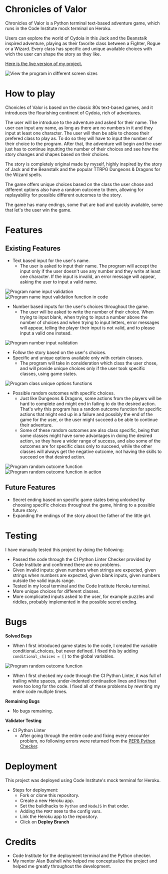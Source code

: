 # Chronicles of Valor
Chronicles of Valor is a Python terminal text-based adventure game, which runs in the Code Institute mock terminal on Heroku.

Users can explore the world of Cydoia in this Jack and the Beanstalk inspired adventure, playing as their favorite class between a Fighter, Rogue or a Wizard. Every class has specific and unique available choices with wich the user can shape the story as they like.

[Here is the live version of my project.](https://chronicles-of-valor-8373a8ffd135.herokuapp.com/)

![View the program in different screen sizes](assets/images/programindifferentscreens.png)

# How to play
Chonicles of Valor is based on the classic 80s text-based games, and it introduces the flourishing continent of Cydoia, rich of adventures.

The user will be introduce to the adventure and asked for their name. The user can input any name, as long as there are no numbers in it and they input at least one character. The user will then be able to choose their prefered class to play as. To do so they will have to input the number of their choice to the program. After that, the adventure will begin and the user just has to continue inputting the number of their choices and see how the story changes and shapes based on their choices.

The story is completely original made by myself, highly inspired by the story of Jack and the Beanstalk and the popular TTRPG Dungeons & Dragons for the Wizard spells.

The game offers unique choices based on the class the user chose and different options also have a random outcome to them, allowing for replayability for possible different outcomes to the story.

The game has many endings, some that are bad and quickly available, some that let's the user win the game.

# Features
## Existing Features

 - Text based input for the user's name.
	 - The user is asked to input their name. The program will accept the input only if the user doesn't use any number and they write at least one character. If the input is invalid, an error message will appear, asking the user to input a valid name.

![Program name input validation](assets/images/nameinput.png)
![Program name input validation function in code](assets/images/nameinputfunction.png)

 - Number based inputs for the user's choices throughout the game.
	 - The user will be asked to write the number of their choice. When trying to input blank, when trying to input a number above the number of choices and when trying to input letters, error messages will appear, telling the player their input is not valid, and to please input a valid one instead.

![Program number input validation](assets/images/numberinput.png)

- Follow the story based on the user's choices.
- Specific and unique options available only with certain classes.
	- The program will take in consideration which class the user chose, and will provide unique choices only if the user took specific classes, using game states.

![Program class unique options functions](assets/images/classuniqueoptions.png)

- Possible random outcomes with specific choices.
	- Just like Dungeons & Dragons, some actions from the players will be hard to complete and might end in failing to do the desired action. That's why this program has a random outcome function for specific actions that might end up in a failure and possibly the end of the game for the user, or the user might succeed a be able to continue their adventure.
	- Some of these random outcomes are also class specific, being that some classes might have some advantages in doing the desired action, so they have a wider range of success, and also some of the outcomes are for specific class only to succeed, while the other classes will always get the negative outcome, not having the skills to succeed on that desired action.

![Program random outcome function](assets/images/randomoutcomefunction.png)
![Program random outcome function in action](assets/images/randomoutcomefunctioninaction.png)

## Future Features
- Secret ending based on specific game states being unlocked by choosing specific choices throughout the game, hinting to a possible future story.
- Expanding the endings of the story about the father of the little girl.

# Testing
I have manually tested this project by doing the following:
- Passed the code through the CI Python Linter Checker provided by Code Institute and confirmed there are no problems.
- Given invalid inputs: given numbers when strings are expected, given strings when numbers are expected, given blank inputs, given numbers outside the valid inputs range.
- Tested in my local terminal and the Code Institute Heroku terminal.
- More unique choices for different classes.
- More complicated inputs asked to the user, for example puzzles and riddles, probably implemented in the possible secret ending.

# Bugs
**Solved Bugs**
- When I first introduced game states to the code, I created the variable conditional_choices, but never defined. I fixed this by adding `conditional_choices = []` to the global variables.

![Program random outcome function](assets/images/afteraddinggamestatesconditionalchoicesnotdefined.png)

- When I first checked my code through the CI Python Linter, it was full of trailing white spaces, under-indented continuation lines and lines that were too long for the code. I fixed all of these problems by rewriting my entire code multiple times.

**Remaining Bugs**
- No bugs remaining.

**Validator Testing**
- CI Python Linter
	- After going through the entire code and fixing every encounter problem, no following errors were returned from the [PEP8 Python Checker](https://pep8ci.herokuapp.com/).

# Deployment
This project was deployed using Code Institute's mock terminal for Heroku.
- Steps for deployment:
	- Fork or clone this repository.
	- Create a new Heroku app.
	- Set the buildhacks to `Python` and `NodeJS` in that order.
	- Adding the `PORT`  `8000` to the config vars.
	- Link the Heroku app to the repository.
	- Click on **Deploy Branch**

# Credits
- Code Institute for the deployment terminal and the Python checker.
- My mentor Alan Bushell who helped me conceptualize the project and helped me greatly throughout the development.
